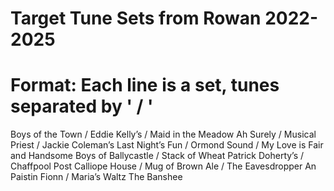 # Target Tune Sets from Rowan 2022-2025

# Format: Each line is a set, tunes separated by ' / '

Boys of the Town / Eddie Kelly’s / Maid in the Meadow
Ah Surely / Musical Priest / Jackie Coleman’s
Last Night’s Fun / Ormond Sound / My Love is Fair and Handsome
Boys of Ballycastle / Stack of Wheat
Patrick Doherty’s / Chaffpool Post
Calliope House / Mug of Brown Ale / The Eavesdropper
An Paistin Fionn / Maria’s Waltz
The Banshee
